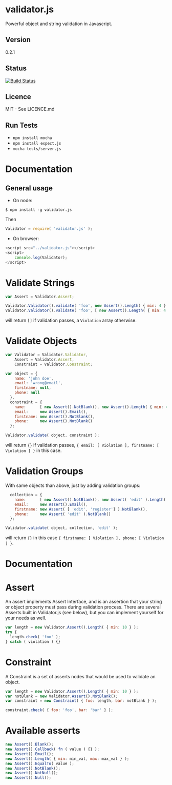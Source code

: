 # validator.js

Powerful object and string validation in Javascript.

## Version

0.2.1

## Status

[![Build Status](https://travis-ci.org/guillaumepotier/validator.js.png?branch=master)](https://travis-ci.org/guillaumepotier/validator.js)

## Licence

MIT - See LICENCE.md


## Run Tests

  - `npm install mocha`
  - `npm install expect.js`
  - `mocha tests/server.js`

# Documentation


## General usage

- On node:

```
$ npm install -g validator.js
```

Then

```js
Validator = require( 'validator.js' );
```

- On browser:

```js
<script src="../validator.js"></script>
<script>
    console.log(Validator);
</script>
```


# Validate Strings

```js
var Assert = Validator.Assert;

Validator.Validator().validate( 'foo', new Assert().Length( { min: 4 } ) );
Validator.Validator().validate( 'foo', [ new Assert().Length( { min: 4 } ), new Assert().Email() ] );

```
will return `[]` if validation passes, a `Violation` array otherwise.


# Validate Objects

```js
var Validator = Validator.Validator,
    Assert = Validator.Assert,
    Constraint = Validator.Constraint;

var object = {
    name: 'john doe',
    email: 'wrong@email',
    firstname: null,
    phone: null
  },
  constraint = {
    name:      [ new Assert().NotBlank(), new Assert().Length( { min: 4, max: 25 } ) ],
    email:     new Assert().Email(),
    firstname: new Assert().NotBlank(),
    phone:     new Assert().NotBlank()
  };

Validator.validate( object, constraint );
```
will return `{}` if validation passes,
`{ email: [ Violation ], firstname: [ Violation ] }` in this case.


# Validation Groups

With same objects than above, just by adding validation groups:

```js
  collection = {
    name:      [ new Assert().NotBlank(), new Assert( 'edit' ).Length( { min: 4, max: 25 } ) ],
    email:     new Assert().Email(),
    firstname: new Assert( [ 'edit', 'register'] ).NotBlank(),
    phone:     new Assert( 'edit' ).NotBlank()
  };

Validator.validate( object, collection, 'edit' );
```
will return `{}` in this case `{ firstname: [ Violation ], phone: [ Violation ] }`.


# Documentation

# Assert

An assert implements Assert Interface, and is an assertion that your string or object
property must pass during validation process. There are several Asserts built in
Validator.js (see below), but you can implement yourself for your needs as well.

```js
var length = new Validator.Assert().Length( { min: 10 } );
try {
  length.check( 'foo' );
} catch ( violation ) {}
```

# Constraint

A Constraint is a set of asserts nodes that would be used to validate an object.

```js
var length = new Validator.Assert().Length( { min: 10 } );
var notBlank = new Validator.Assert().NotBlank();
var constraint = new Constraint( { foo: length, bar: notBlank } );

constraint.check( { foo: 'foo', bar: 'bar' } );
```

# Available asserts

```js
new Assert().Blank();
new Assert().Callback( fn ( value ) {} );
new Assert().Email();
new Assert().Length( { min: min_val, max: max_val } );
new Assert().EqualTo( value );
new Assert().NotBlank();
new Assert().NotNull();
new Assert().Null();
```